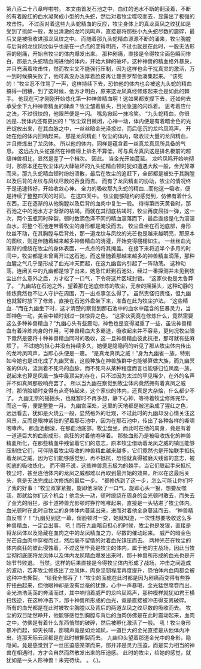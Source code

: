 第八百二十八章哗啦啦。
本文由首发石池之中，血红的池水不断的翻滚着，不断的有着殷红的血水凝聚成小型的九头蛇，然后对着牧尘噬咬而去，显露出了极强的攻击性。
不过面对着这些九头蛇精血的反应，牧尘身体上的真龙真凤之纹犹如是受到了挑衅一般，发出清澈的龙吟凤鸣声，直接是将那些小九头蛇尽数的震碎，最后又是被吸收进那龙凤纹之中。
而随着那九头蛇精血源源不断的涌来，牧尘胸膛与后背的龙纹凤纹似乎也是在一点点的变得明亮，不过也就是在此时，一股无法形容的剧痛，开始自牧尘的体内爆发出来。
那种剧痛，直接是令得牧尘面色瞬间惨白，那是九头蛇精血闯进他的体内，开始大肆的破坏，这种神兽的精血格外暴戾，并且充满着攻击性，然而牧尘又不能强行压制，因为这样也会干扰真灵的激活，万一到时候搞失败了，他可真没办法厚着脸皮再让曼荼罗帮他凑集起来。
“该死的！”牧尘忍不住骂了一声，这样持续下去，恐怕他的体内也会被这九头蛇的精血搞得一团糟，到了这时候，他方才明白，原来这龙凤真经修炼起来会是如此的棘手。
他现在可才刚刚开始炼化第一种神兽精血啊！这如果都支撑下去，还如何去承受余下九种神兽精血的肆虐？牧尘皱着眉头，目光急速的闪烁着。
思考着应付之法，不过很快的，他眼芒便是一闪。
嘴角掀起一抹冷笑。
“九头蛇精血，你很凶是…我体内还有更凶的！”牧尘双目微闭，心神一动，体内便是有着暗金色的光芒绽放出来，在其血脉之中，一丝丝暗金光泽掠过，而后低沉的龙吟凤鸣声。
开始在他的体内回响起来。
那是龙凤精血！牧尘的体内，吸收过大量的龙凤精血，并且修炼出了龙凤体。
所以他的体内，同样是蕴含着一丝真龙真凤所具备的气息。
这远古九头蛇虽然在神兽榜上排名不算低，可与真龙真凤这是排名极前的超级神兽相比，显然是差了一个档次。
因此。
当金光开始蔓延。
龙吟凤鸣开始响彻时，那原本还在牧尘体内大肆破坏的九头蛇精血顿时犹如遭遇大敌一般，金光笼罩而来，那九头蛇精血顿时纷纷溃散，最后在牧尘的追赶下，全部都是被处于其胸膛以及后背的龙纹与凤纹尽数的吞食而去。
而有了龙凤精血的协助，牧尘的情况终于是迅速转好，开始收敛心神。
全力的吸收那九头蛇的精血…而他这一吸收，便是持续了整整四天的时间。
在这四天中。
牧尘能够隐约的感觉到，仿佛有着什么东西，正在逐渐的从他胸膛以及后背的血肉中复生一般。
待得第四天黄昏时，那石池之中的池水方才渐渐的枯竭，而就在其彻底枯竭时，牧尘再度屈指一弹，这一次，两个玉瓶同时碎裂，顿时数滴色泽不同的精血滚落而下，最后直接是化为滚滚血水，将整个石池连带着牧尘的身形都是淹没而去。
牧尘盘坐在石池底部，身形纹丝不动，在其胸膛与后背处，那一道龙纹与凤纹的光芒也是越来越明亮，那原本的图纹，则是伴随着越来越多神兽精血的浇灌，开始变得栩栩如生。
一丝丝血光渐渐的缠绕在牧尘的身体表面，一点点的将其掩盖。
在接下来将近半个多月的时间中，牧尘都是未曾离开过这石池，而这里随着那越来越多的神兽精血滴落，那种血腥之气几乎是形成了血光冲天而起，在这九幽宫内引起了一阵动荡。
这种动荡，连闭关中的九幽都是惊了出来，她急忙赶到石池处，经过一番探测并未见到牧尘出什么意外之后，方才松了一口气，下令将这片区域封锁。
“这家伙也是太鲁莽了。
”九幽站在石池之外，望着那在池底修炼的牧尘，无奈的摇摇头，这种动静的修炼竟然也不让人守护在周围，万一出点事怎么得了。
虽然责怪归责怪，但九幽也就暂时放下了修炼，直接在石池外盘坐下来，准备在此为牧尘护法。
“这些精血…”而在九幽坐下时，这才清楚的察觉到那石池中的血水中蕴含的狂暴灵力，当即神色一动，美目中顿时划过一抹惊异之色。
“这家伙究竟在修炼什么，竟然需要这么多种神兽精血？”九幽心头有些震动，神色也是变得凝重了一些，虽说神兽精血有着淬炼肉身的作用，可神兽精血大多霸道，吸收起来并不容易，更何况牧尘眼下竟然是要将十种神兽精血同时的吸收，这一旦神兽精血彼此抗拒，那可就有些麻烦了。
不过她的担心并没有持续多久，她便是隐隐间的听见了那从牧尘体内传出的龙吟凤鸣声，当即心头便是一震。
“是真龙真凤之威！”身为九幽雀一族，特别如今她也是进化成了九幽冥雀，这般种族在神兽族群中也能够算做大族，而九幽冥雀的体内，流淌着不死鸟的血脉，而不死鸟从某种程度而言也能够归位凤凰一族，说起来也算是凤凰一族中最顶尖的存在，只不过因为太过的罕见稀少，在外的名声并不如真凤那般响亮罢了。
所以当九幽在察觉到牧尘体内竟然拥有着真凤之威时，那俏脸顿时变得有点奇特起来，这个家伙的体内，还真是大杂烩，什么都少不了。
九幽无奈的摇摇头，也就暂时不再多想，静下心神，等待着牧尘修炼完毕。
而这一等，便是整整一月。
九幽宫深处，这里的天地都是被渲染成了猩红之色，远远看去，犹如是火烧云一般，显然格外的壮观，不过此时的九幽却没心情关注这风景，反而是眼神紧张的望着那石池中，因为在那石池中，传出了各种各样的嘶啸咆哮声。
那血池翻滚，在那血池底部，牧尘盘坐，而此时在他的周身，竟是有着一道道巨大的血影成形，疯狂的对着他咆哮着。
那些血影乃是被吸收炼化的神兽精血所化，在那些精血中残留着它们的意志，原本牧尘借助着龙凤之威的镇压能够压制住它们，可伴随着牧尘吸收的神兽精血越来越多，它们竟然也是开始联手抵抗着龙凤之威，因为它们能够感觉到，再不抵抗，恐怕就真得被磨灭残留的意志，被彻底的吸收炼化。
而不得不说，这些神兽意志极为的棘手，当它们联起手来抵抗牧尘时，甚至连他体内的龙凤之威都难以再取到最开始的效果，所以在这最后关头，竟是无法完成此次修炼的最后一步。
“都修炼到了这一步，怎么可能让你们坏了我的好事！”牧尘双掌紧握，旋即他深吸了一口气，旋即心头一狠，想要反噬我，那就给你们这个机会！他念头一动，顿时缭绕在周身的金光顿时散去，而失去了金光的阻拦，那十道神兽光影顿时狰狞咆哮起来，直接是一头钻进了牧尘体内。
血光顿时在此时自牧尘的身体体内蔓延出来，进而对着他全身蔓延而去。
“神兽精血反噬？！”九幽见到这一幕，俏脸顿时一变，她就知道，一次性想要吸收这么多神兽精血，一定会出事。
吼！而在九幽暗自担心的时候，牧尘也是发狠，直接是将龙凤体以及隐藏在血肉之中的龙凤精血之力，尽数的催动起来。
威严的暗金色光芒自血肉中穿梭而过，然后毫不留情的对着血光镇压而去。
两种光芒在牧尘的体内疯狂的彼此侵蚀着，不过这里毕竟是牧尘的体内，属于他的主战场，因此当牧尘彻彻底底将龙凤体以及体内龙凤精血爆发出来时，那十神兽所形成的血光也是开始节节败退。
当然，这样的后果直接是令得牧尘体内形成了战场，冲击之间造成的波动，若非牧尘修炼出了龙凤体，肉身坚韧程度再度提升，恐怕体内血肉都会被这种冲击撕裂。
“给我全部吞了！”牧尘的面庞在此时都是因为剧痛而变得有些狰狞扭曲起来，但他眼神却是没有丝毫的犹豫，心中一声暴喝，金光猛然席卷而出。
金光浩浩荡荡的奔涌而过，其中响彻着威严的龙吟凤鸣声，那种模样就犹如君王横扫叛逆，在这种冲击下，那十神兽所形成的血光，竟是直接被冲击得支离破碎。
所有的血光都是在此时被牧尘胸膛以及背后的两道龙凤之纹尽数的吸收而去。
牧尘的双目陡然睁开，他能够感觉到胸膛与背后的血肉仿佛是在此时震动起来，血肉之中，仿佛是有着什么东西悄然的破碎，然后被孵化激活了一般。
吼！牧尘身形暴冲而起，仰天长啸，那啸声竟是如龙如凤，一道巨大的金光直接是从他体内冲出，连那天际云层都是在此时被撕裂而去。
九幽仰头望着那道金光中的身影，隐隐间，竟是感觉到了一丝压迫感笼罩而来，那并非是灵力压迫，而是实力相当的神兽在相遇时，方才会自然而然散发出来的压迫感。
此时的牧尘，给她的感觉，就犹如是一头人形神兽！未完待续。
。
(.)。
